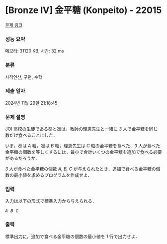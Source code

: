 # [Bronze IV] 金平糖 (Konpeito) - 22015 

[문제 링크](https://www.acmicpc.net/problem/22015) 

### 성능 요약

메모리: 31120 KB, 시간: 32 ms

### 분류

사칙연산, 구현, 수학

### 제출 일자

2024년 11월 29일 21:18:45

### 문제 설명

<p>JOI 高校の生徒である葵と凛は，教師の理恵先生と一緒に <var>3</var> 人で金平糖を同じ数だけ食べることにした．</p>

<p>いま，葵は <var>A</var> 粒，凛は <var>B</var> 粒，理恵先生は <var>C</var> 粒の金平糖を食べた．<var>3</var> 人が食べた金平糖の個数を等しくするには，最小で合計いくつの金平糖を追加で食べる必要があるだろうか．</p>

<p><var>3</var> 人が食べた金平糖の個数 <var>A, B, C</var> が与えられたとき，追加で食べる金平糖の個数の最小値を求めるプログラムを作成せよ．</p>

### 입력 

 <p>入力は以下の形式で標準入力から与えられる．</p>

<pre><var>A</var> <var>B</var> <var>C</var></pre>

### 출력 

 <p>標準出力に，追加で食べる金平糖の個数の最小値を <var>1</var> 行で出力せよ．</p>

